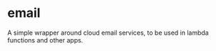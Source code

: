 # email

A simple wrapper around cloud email services, to be used in lambda functions and other apps.
